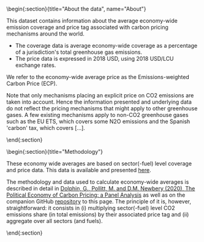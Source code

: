 <!-- =============================
     ABOUT
    ============================== -->

\begin{:section}{title="About the data", name="About"}

This dataset contains information about the average economy-wide emission coverage and price tag associated with carbon pricing mechanisms around the world.
* The coverage data is average economy-wide coverage as a percentage of a jurisdiction's total greenhouse gas emissions.
* The price data is expressed in 2018 USD, using 2018 USD/LCU exchange rates.

We refer to the economy-wide average price as the Emissions-weighted Carbon Price (ECP).

Note that only mechanisms placing an explicit price on CO2 emissions are taken into account. Hence the information presented and underlying data do not reflect the pricing mechanisms that might apply to other greenhouse gases. A few existing mechanisms apply to non-CO2 greenhouse gases such as the EU ETS, which covers some N2O emissions and the Spanish 'carbon' tax, which covers [...].

\end{:section}

<!-- =============================
     GETTING STARTED
     ============================== -->
\begin{:section}{title="Methodology"}

These economy wide averages are based on sector(-fuel) level coverage and price data. This data is available and presented [here](https://gd1989.github.io/WorldCarbonPricingDatabase/).

The methodology and data used to calculate economy-wide averages is described in detail in [Dolphin, G., Pollitt, M. and D.M. Newbery (2020), The Political Economy of Carbon Pricing: a Panel Analysis](https://academic.oup.com/oep/article-abstract/72/2/472/5530742) as well as on the companion GitHub [repository](https://github.com/gd1989/ECP) to this page. The principle of it is, however, straightforward: it consists in (i) multiplying sector(-fuel) level CO2 emissions share (in total emissions) by their associated price tag and
(ii) aggregate over all sectors (and fuels).

\end{:section}
